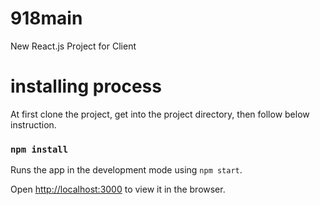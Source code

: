 # 918main

New React.js Project for Client

# installing process

At first clone the project, get into the project directory, then follow below instruction.

### `npm install`

Runs the app in the development mode using `npm start`. <br />

Open [http://localhost:3000](http://localhost:3000) to view it in the browser.
